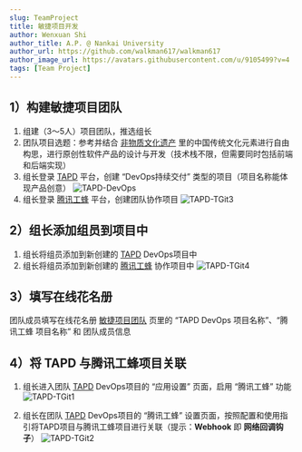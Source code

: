 ```yaml
---
slug: TeamProject
title: 敏捷项目开发
author: Wenxuan Shi
author_title: A.P. @ Nankai University
author_url: https://github.com/walkman617/walkman617
author_image_url: https://avatars.githubusercontent.com/u/9105499?v=4
tags: [Team Project]
---
```


## 1）构建敏捷项目团队
1. 组建（3～5人）项目团队，推选组长
2. 团队项目选题：参考并结合 [非物质文化遗产](https://www.ihchina.cn/) 里的中国传统文化元素进行自由构思，进行原创性软件产品的设计与开发（技术栈不限，但需要同时包括前端和后端实现）
3. 组长登录 [TAPD](https://www.tapd.cn/) 平台，创建 “DevOps持续交付” 类型的项目（项目名称能体现产品创意）
![TAPD-DevOps](/img/tutorial/tapd-devops.png)
4. 组长登录 [腾讯工蜂](https://code.tencent.com/) 平台，创建团队协作项目
![TAPD-TGit3](/img/tutorial/tapd-tgit3.jpg)

## 2）组长添加组员到项目中
1. 组长将组员添加到新创建的 [TAPD](https://www.tapd.cn/) DevOps项目中
2. 组长将组员添加到新创建的 [腾讯工蜂](https://code.tencent.com/) 协作项目中
![TAPD-TGit4](/img/tutorial/tapd-tgit4.jpg)

## 3）填写在线花名册
团队成员填写在线花名册 [敏捷项目团队](https://docs.qq.com/sheet/DYnRhc1ZZTkhVeGFH?tab=kday2z) 页里的 “TAPD DevOps 项目名称”、“腾讯工蜂 项目名称” 和 团队成员信息


## 4）将 TAPD 与腾讯工蜂项目关联
1. 组长进入团队 [TAPD](https://www.tapd.cn/) DevOps项目的 “应用设置” 页面，启用 “腾讯工蜂” 功能
![TAPD-TGit1](/img/tutorial/tapd-tgit1.jpg)

2. 组长在团队 [TAPD](https://www.tapd.cn/) DevOps项目的 “腾讯工蜂” 设置页面，按照配置和使用指引将TAPD项目与腾讯工蜂项目进行关联（提示：**Webhook** 即 **网络回调钩子**）
![TAPD-TGit2](/img/tutorial/tapd-tgit2.jpg)
